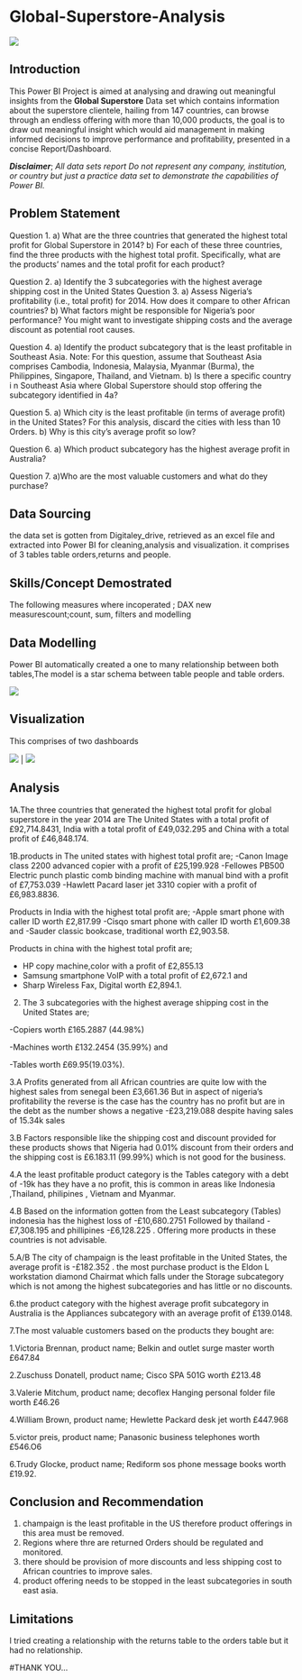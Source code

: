 # Global-Superstore-Analysis

![](superstore_image.jpg)

## Introduction
This Power BI Project is aimed at analysing and drawing out meaningful insights from the **Global Superstore** Data set which contains information about the superstore clientele, hailing from 147 countries, can browse through an endless offering  with more than 10,000 products, the goal is to draw out meaningful insight which would aid management in making informed decisions to improve performance and profitability, presented in a concise Report/Dashboard.

**_Disclaimer_**; _All data sets report Do not represent any company, institution, or country but just a practice data set to demonstrate the capabilities of Power BI._

## Problem Statement
Question 1.
a) What are the three countries that generated the highest total profit for Global Superstore in 2014?
b) For each of these three countries, find the three products with the highest total profit. Specifically,
what are the products’ names and the total profit for each product?

Question 2.
a)	Identify the 3 subcategories with the highest average shipping cost in the United States
Question
3.
a) Assess Nigeria’s profitability (i.e., total profit) for 2014. How does it compare to other African
countries?
b) What factors might be responsible for Nigeria’s poor performance? You might want to investigate
shipping costs and the average discount as potential root causes.

Question 4.
a) Identify the product subcategory that is the least profitable in Southeast Asia.
Note: For this question, assume that Southeast Asia comprises Cambodia, Indonesia, Malaysia, Myanmar
(Burma), the Philippines, Singapore, Thailand, and Vietnam.
b) Is there a specific country i n Southeast Asia where Global Superstore should stop offering the
subcategory identified in 4a?

Question 5.
a) Which city is the least profitable (in terms of average profit) in the United States? For this analysis,
discard the cities with less than 10 Orders. b) Why is this city’s average profit so low?

Question 6.
a)	Which product subcategory has the highest average profit in Australia?

Question 7.
a)Who are the most valuable customers and what do they purchase?

## Data Sourcing
the data set is gotten from Digitaley_drive, retrieved as an excel file and extracted into Power BI for cleaning,analysis and visualization. it comprises of 3 tables table orders,returns and people.

## Skills/Concept Demostrated
The following measures where incoperated ; DAX new measurescount;count, sum, filters and modelling

## Data Modelling
Power BI automatically created a one to many relationship between both tables,The model is a star schema between table people and table orders.

![](superstore_modelling.png)

## Visualization
This comprises of two dashboards

![](Global_Original.png)    | ![](Superstore_dashboard2.png)

## Analysis
1A.The three countries that generated the highest total profit for global superstore in the year 2014 are The United States  with a total profit of £92,714.8431, India with a total profit of £49,032.295 and China with a total profit of £46,848.174.

1B.products in The united states with highest total profit are; 
-Canon Image class 2200 advanced copier with a profit of £25,199.928
-Fellowes PB500 Electric punch plastic comb binding machine with manual bind  with a profit of £7,753.039
-Hawlett Pacard laser jet 3310 copier with a profit of £6,983.8836.

 
  Products in India with the highest total profit are;
  -Apple smart phone with caller ID worth £2,817.99 
  -Cisqo smart phone with caller ID worth £1,609.38 and 
  -Sauder classic bookcase, traditional worth £2,903.58.
  
   Products in china with the highest total profit are;
  - HP copy machine,color with a profit of £2,855.13
  - Samsung smartphone VoIP with a total profit of £2,672.1 and
  - Sharp Wireless Fax, Digital worth £2,894.1.

2. The 3 subcategories with the highest average shipping cost in the United States are;
 
 -Copiers worth £165.2887 (44.98%)
 
 -Machines worth £132.2454 (35.99%) and
 
 -Tables worth £69.95(19.03%).

3.A
Profits generated from all African countries are quite low with the highest sales from senegal been £3,661.36 But in aspect of nigeria’s profitability the reverse is the case has the country has no profit but are in the debt as the number shows a negative -£23,219.088 despite having sales of 15.34k sales

3.B
   Factors responsible like the shipping cost and discount provided for these products shows that Nigeria had 0.01% discount from their orders and the shipping cost is £6.183.11 (99.99%) which is not good for the business.

4.A 
the least profitable product category is the Tables category with a debt of -19k has they have a no profit, this is common in areas like Indonesia ,Thailand, philipines , Vietnam and Myanmar.

4.B Based on the information gotten from the Least subcategory (Tables) indonesia has the highest loss of -£10,680.2751 Followed by thailand -£7,308.195 and phillipines -£6,128.225 . Offering more products in these countries is not advisable.

5.A/B
The city of champaign is the least profitable in the United States, the average profit is -£182.352 . the most purchase product is the Eldon L workstation diamond Chairmat which falls under the Storage subcategory which is not among the highest subcategories and has little or no discounts.

6.the product category with the highest average profit subcategory in Australia is the Appliances subcategory with an average profit of £139.0148.

7.The most valuable customers based on the products they bought are:

  1.Victoria Brennan, product name; Belkin and outlet surge master worth £647.84
  
  2.Zuschuss Donatell, product name; Cisco SPA 501G worth £213.48
  
  3.Valerie Mitchum, product name; decoflex Hanging personal folder file worth £46.26 
  
  4.William Brown, product name; Hewlette Packard desk jet worth £447.968
   
  5.victor preis, product name; Panasonic  business telephones worth £546.O6

  6.Trudy Glocke, product name; Rediform sos phone message books worth £19.92.

  ## Conclusion and Recommendation
  1. champaign is the least profitable in the US therefore product offerings in this area must be removed.
  2. Regions where thre are returned Orders should be regulated and monitored.
  3. there should be provision of more discounts and less shipping cost to African countries to improve sales.
  4. product offering needs to be stopped in the least subcategories in south east asia. 

## Limitations
I tried creating a relationship with the returns table to the orders table but it had no relationship.


#THANK YOU...



















